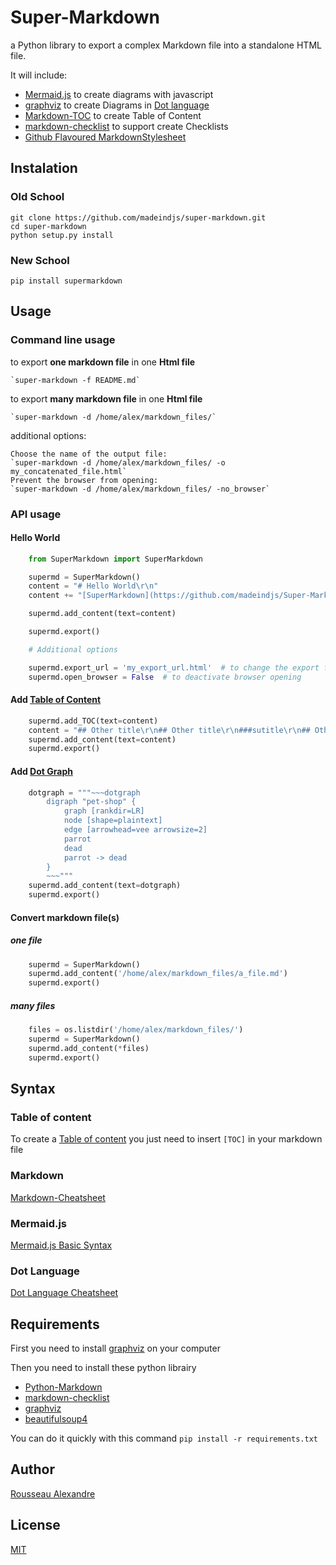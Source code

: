 Super-Markdown
==============

a Python library to export a complex Markdown file into a standalone HTML file.


It will include:

* [Mermaid.js][mermaid.js] to create diagrams with javascript
* [graphviz][graphviz] to create Diagrams in [Dot language][Dot language]
* [Markdown-TOC][TOC] to create Table of Content
* [markdown-checklist][markdown-checklist] to support create Checklists
* [Github Flavoured MarkdownStylesheet][GFM]


Instalation
-----------

### Old School

    git clone https://github.com/madeindjs/super-markdown.git
    cd super-markdown
    python setup.py install

### New School

    pip install supermarkdown


Usage
-----

### Command line usage

to export **one markdown file** in one **Html file**

    `super-markdown -f README.md`

to export **many markdown file** in one **Html file**

    `super-markdown -d /home/alex/markdown_files/`

additional options:

    Choose the name of the output file:
    `super-markdown -d /home/alex/markdown_files/ -o my_concatenated_file.html`
    Prevent the browser from opening:
    `super-markdown -d /home/alex/markdown_files/ -no_browser`    

### API usage

#### Hello World

~~~Python
    from SuperMarkdown import SuperMarkdown

    supermd = SuperMarkdown()
    content = "# Hello World\r\n"
    content += "[SuperMarkdown](https://github.com/madeindjs/Super-Markdown) is awesome!"

    supermd.add_content(text=content)

    supermd.export()
~~~

~~~Python
    # Additional options

    supermd.export_url = 'my_export_url.html'  # to change the export filename
    supermd.open_browser = False  # to deactivate browser opening
~~~

#### Add [Table of Content][TOC]

~~~Python
    supermd.add_TOC(text=content)
    content = "## Other title\r\n## Other title\r\n###sutitle\r\n## Other title"
    supermd.add_content(text=content)
    supermd.export()
~~~




#### Add [Dot Graph][Dot language]

~~~Python
    dotgraph = """~~~dotgraph
        digraph "pet-shop" {
            graph [rankdir=LR]
            node [shape=plaintext]
            edge [arrowhead=vee arrowsize=2]
            parrot
            dead
            parrot -> dead
        }
        ~~~"""
    supermd.add_content(text=dotgraph)
    supermd.export()
~~~




#### Convert markdown file(s)

##### one file

~~~Python
    supermd = SuperMarkdown()
    supermd.add_content('/home/alex/markdown_files/a_file.md')
    supermd.export()
~~~


##### many files

~~~Python
    files = os.listdir('/home/alex/markdown_files/')
    supermd = SuperMarkdown()
    supermd.add_content(*files)
    supermd.export()
~~~


Syntax
------

### Table of content

To create a [Table of content][TOC] you just need to insert `[TOC]`
in your markdown file


### Markdown

[Markdown-Cheatsheet](https://github.com/adam-p/markdown-here/wiki/Markdown-Cheatsheet)


### Mermaid.js

[Mermaid.js Basic Syntax](https://knsv.github.io/mermaid/#flowcharts-basic-syntax)


### Dot Language

[Dot Language Cheatsheet](http://www.graphviz.org/content/dot-language)





Requirements
------------

First you need to install [graphviz](http://www.graphviz.org/Download..php) on
your computer

Then you need to install these python librairy

* [Python-Markdown][Python-Markdown]
* [markdown-checklist][Python-Markdown]
* [graphviz][graphviz]
* [beautifulsoup4](https://pypi.python.org/pypi/beautifulsoup4)

You can do it quickly with this command `pip install -r requirements.txt`


Author
------

[Rousseau Alexandre][madeindjs]

License
-------

[MIT](https://opensource.org/licenses/MIT)


[super-markdown]: https://github.com/madeindjs/Super-Markdown.git

[Python-Markdown]: https://pythonhosted.org/Markdown/
[graphviz]: https://pypi.python.org/pypi/graphviz
[TOC]: https://pythonhosted.org/Markdown/extensions/toc.html
[markdown-checklist]: https://github.com/FND/markdown-checklist
[mermaid.js]: https://github.com/knsv/mermaid
[GFM]: https://gist.github.com/andyferra/2554919
[Dot language]: https://en.wikipedia.org/wiki/DOT_(graph_description_language)

[madeindjs]: https://github.com/madeindjs/
